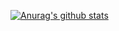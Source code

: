 [![Anurag's github stats](https://github-readme-stats.vercel.app/api?username=linzefan0612&count_private=true&show_icons=true)](https://github.com/linzefan0612/github-readme-stats)
